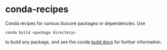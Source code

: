 # conda-recipes

Conda recipes for various biocore packages or dependencies. Use

    conda build <package directory>

to build any package, and see the conda [build docs](http://conda.pydata.org/docs/building/build.html) for further information.

